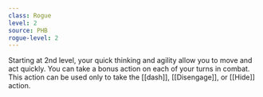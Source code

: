 ```yaml
---
class: Rogue
level: 2
source: PHB
rogue-level: 2
---
```


Starting at 2nd level, your quick thinking and agility allow you to move and act quickly. You can take a bonus action on each of your turns in combat. This action can be used only to take the [[dash]], [[Disengage]], or [[Hide]] action.

